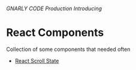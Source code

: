 ###### _GNARLY CODE Production_ Introducing

# React Components

Collection of some components that needed often

* [React Scroll State](https://github.com/gnarlycode/react-components/tree/master/packages/react-scroll-state)
